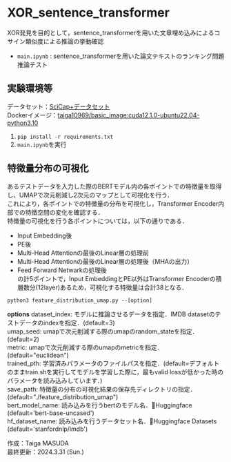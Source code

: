 # XOR_sentence_transformer
XOR発見を目的として，sentence_transformerを用いた文章埋め込みによるコサイン類似度による推論の挙動確認<br>

-  ```main.ipynb``` : sentence_transformerを用いた論文テキストのランキング問題推論テスト

## 実験環境等
データセット：[SciCap+データセット](https://huggingface.co/datasets/anselyang/SciCapPlus/tree/main)<br>
Dockerイメージ：[taiga10969/basic_image:cuda12.1.0-ubuntu22.04-python3.10](https://hub.docker.com/layers/taiga10969/basic_image/cuda12.1.0-ubuntu22.04-python3.10/images/sha256-076a9005a1daafe2910eda4354921bd852f8611fa70d040313a4504e880f981e?context=repo)<br>
1. ```pip install -r requirements.txt```
2. ```main.ipynb```を実行

## 特徴量分布の可視化
あるテストデータを入力した際のBERTモデル内の各ポイントでの特徴量を取得し，UMAPで次元削減し2次元のマップとして可視化を行う．<br>
これにより，各ポイントでの特徴量の分布を可視化し，Transformer Encoder内部での特徴空間の変化を確認する．<br>
特徴量の可視化を行う各ポイントについては，以下の通りである．
- Input Embedding後
- PE後
- Multi-Head Attentionの最後のLinear層の処理前
- Multi-Head Attentionの最後のLinear層の処理後（MHAの出力）
- Feed Forward Netwarkの処理後<br>
の計5ポイントで，Input EmbeddingとPE以外はTransformer Encoderの積層数分(12layer)あるため，可視化する特徴量は合計38となる．
```
python3 feature_distribution_umap.py --[option]
```
**options**
dataset_index: モデルに推論させるデータを指定．IMDB datasetのテストデータのindexを指定．(default=3)<br>
umap_seed: umapで次元削減する際のumapのrandom_stateを指定．(default=2)<br>
metric: umapで次元削減する際のumapのmetricを指定．(default="euclidean")<br>
trained_pth: 学習済みパラメータのファイルパスを指定．(default=デフォルトのままtrain.shを実行してモデルを学習した際に，最もvalid lossが低かった時のパラメータを読み込みしています．)<br>
save_path: 特徴量の分布の可視化結果の保存先ディレクトリの指定．(default="./feature_distribution_umap")<br>
bert_model_name: 読み込みを行うbertのモデル名．🤗Huggingface (default='bert-base-uncased')<br>
hf_dataset_name: 読み込みを行うデータセット名．🤗Huggingface Datasets (default='stanfordnlp/imdb')<br>

作成：Taiga MASUDA <br>
最終更新：2024.3.31 (Sun.)
